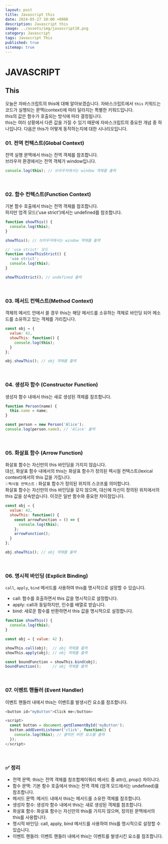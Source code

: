 ```yaml
---
layout: post
title: Javascript this
date: 2024-05-27 10:00 +0900
description: Javascript this
image: ../assets/img/javascript10.png
category: Javascript
tags: Javascript This
published: true
sitemap: true
---
```


# JAVASCRIPT

## This

오늘은 자바스크립트의 this에 대해 알아보겠습니다.
자바스크립트에서 `this` 키워드는 코드가 실행되는 문맥(context)에 따라 달라지는 특별한 키워드입니다.<br>
this의 값은 함수가 호출되는 방식에 따라 결정됩니다.<br>
this는 여러 상황에서 다른 값을 가질 수 있기 때문에 자바스크립트의 중요한 개념 중 하나입니다.
다음은 this가 어떻게 동작하는지에 대한 시나리오입니다.

### 01. 전역 컨텍스트(Global Context)
전역 실행 문맥에서 this는 전역 객체를 참조합니다.<br>
브라우저 환경에서는 전역 객체가 window입니다.

````javascript
console.log(this); // 브라우저에서는 window 객체를 출력
````
<br>

### 02. 함수 컨텍스트(Function Context)
기본 함수 호출에서 this는 전역 객체를 참조합니다.<br>
하지만 엄격 모드('use strict')에서는 undefined를 참조합니다.

````javascript
function showThis() {
  console.log(this);
}

showThis(); // 브라우저에서는 window 객체를 출력

// 'use strict' 모드
function showThisStrict() {
  'use strict';
  console.log(this);
}

showThisStrict(); // undefined 출력
````
<br>

### 03. 메서드 컨텍스트(Method Context)
객체의 메서드 안에서 쓸 경우 this는 해당 메서드를 소유하는 객체로 바인딩 되어 메소드를 소유하고 있는 객체를 가리킵니다.

````javascript
const obj = {
  value: 42,
  showThis: function() {
    console.log(this);
  }
};

obj.showThis(); // obj 객체를 출력
````
<br>

### 04. 생성자 함수 (Constructor Function)
생성자 함수 내에서 this는 새로 생성된 객체를 참조합니다.

````javascript
function Person(name) {
  this.name = name;
}

const person = new Person('Alice');
console.log(person.name); // 'Alice' 출력
````
<br>

### 05. 화살표 함수 (Arrow Function)
화살표 함수는 자신만의 this 바인딩을 가지지 않습니다.<br>
대신, 화살표 함수 내에서의 this는 화살표 함수가 정의된 렉시컬 컨텍스트(lexical context)에서의 this 값을 가집니다.
<br>
💡`렉시컬 컨텍스트` : 화살표 함수가 정의된 위치의 스코프를 의미합니다.<br>
화살표 함수는 자신만의 this 바인딩을 갖지 않으며, 대신에 자신이 정의된 위치에서의 this 값을 상속받습니다. 이것은 일반 함수와 중요한 차이점입니다.

````javascript
const obj = {
  value: 42,
  showThis: function() {
    const arrowFunction = () => {
      console.log(this);
    };
    arrowFunction();
  }
};

obj.showThis(); // obj 객체를 출력
````
<br>

### 06. 명시적 바인딩 (Explicit Binding)
`call`, `apply`, `bind` 메서드를 사용하여 this를 명시적으로 설정할 수 있습니다.
<br>

- call: 함수를 호출하면서 this 값을 명시적으로 설정합니다.
- apply: call과 동일하지만, 인수를 배열로 받습니다.
- bind: 새로운 함수를 반환하면서 this 값을 명시적으로 설정합니다.

````javascript
function showThis() {
  console.log(this);
}

const obj = { value: 42 };

showThis.call(obj);  // obj 객체를 출력
showThis.apply(obj); // obj 객체를 출력

const boundFunction = showThis.bind(obj);
boundFunction();     // obj 객체를 출력
````
<br>

### 07. 이벤트 핸들러 (Event Handler)
이벤트 핸들러 내에서 this는 이벤트를 발생시킨 요소를 참조합니다.

````javascript
<button id="myButton">Click me</button>

<script>
  const button = document.getElementById('myButton');
  button.addEventListener('click', function() {
    console.log(this); // 클릭된 버튼 요소를 출력
  });
</script>
````
<br>

### ✅ 정리
- 전역 문맥: this는 전역 객체를 참조합제이쿼리 메서드 중 attr(), prop() 차이니다.
- 함수 문맥: 기본 함수 호출에서 this는 전역 객체 (엄격 모드에서는 undefined)를 참조합니다.
- 메서드 문맥: 메서드 내에서 this는 메서드를 소유한 객체를 참조합니다.
- 생성자 함수: 생성자 함수 내에서 this는 새로 생성된 객체를 참조합니다.
- 화살표 함수: 화살표 함수는 자신만의 this를 가지지 않으며, 정의된 문맥에서의 this를 사용합니다.
- 명시적 바인딩: call, apply, bind 메서드를 사용하여 this를 명시적으로 설정할 수 있습니다.
- 이벤트 핸들러: 이벤트 핸들러 내에서 this는 이벤트를 발생시킨 요소를 참조합니다.




